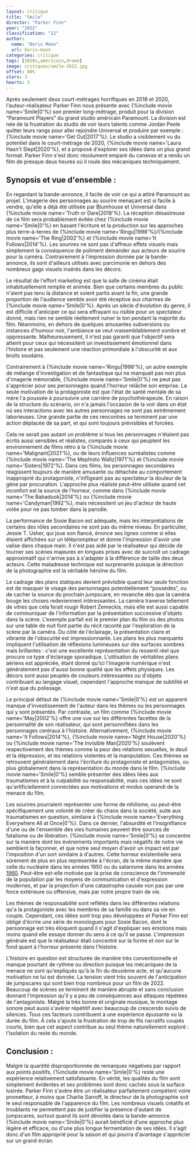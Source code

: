 ```yaml
---
layout: critique
title: "Smile"
director: "Parker Finn"
year: "2022"
classification: "12"
author:
  name: "Boris Moon"
  url: boris-moon
categories: critique
tags: [2020s,americain,drame]
image: critiques/smile-2022.jpg
offset: 80%
stars: 3
hearts: 3
---
```


Après seulement deux court-métrages horrifiques en 2018 et 2020, l'auteur-réalisateur Parker Finn nous présente avec {%include movie name='Smile|0'%} son premier long-métrage, produit pour la division “Paramount Players” du grand studio américain Paramount. La division est née de la frustration du studio de voir leurs talents comme Jordan Peele quitter leurs rangs pour aller rejoindre Universal et produire par exemple : {%include movie name='Get Out|2017'%}. Le studio a visiblement vu du potentiel dans le court-métrage de 2020, {%include movie name='Laura Hasn\'t Slept|2020'%}, et a proposé d'explorer ses idées dans un plus grand format. Parker Finn s'est donc résolument emparé du canevas et a rendu un film de presque deux heures où il roule des mécaniques techniquement.

## Synopsis et vue d'ensemble :

En regardant la bande-annonce, il facile de voir ce qui a attiré Paramount au projet. L'imagerie des personnages au sourire menaçant est si facile à vendre, qu'elle a déjà été utilisée par Blumhouse et Universal dans {%include movie name='Truth or Dare|2018'%}. La réception désastreuse de ce film sera probablement évitée chez {%include movie name='Smile|0'%} en basant l'écriture et la production sur les approches plus terre-à-terres de {%include movie name='Ringu|1998'%}/{%include movie name='The Ring|2002'%} et {%include movie name='It Follows|2014'%}. Les sourires ne sont pas d'affreux effets visuels mais simplement la conséquence de poliment demander aux acteurs de sourire pour la caméra. Contrairement à l'impression donnée par la bande-annonce, ils sont d'ailleurs utilisés avec parcimonie en dehors des nombreux gags visuels insérés dans les décors.

Le résultat de l'effort marketing est que la salle de cinéma était inhabituellement remplie et animée. Bien que certains membres du public n'aient pas tenu la distance et soient partis avant la fin, une grande proportion de l'audience semble avoir été réceptive aux charmes de {%include movie name='Smile|0'%}. Après un siècle d'évolution du genre, il est difficile d'anticiper ce qui sera effrayant ou risible pour un spectateur donné, mais rien ne semble réellement ruiner le ton pendant la majorité du film. Néanmoins, en dehors de quelques amusantes subversions ou instances d'humour noir, l'ambiance se veut vraisemblablement sombre et oppressante. Malheureusement, il n'est pas garanti que l'objectif sera atteint pour ceux qui nécessitent un investissement émotionnel dans l'histoire et pas seulement une réaction primordiale à l'obscurité et aux bruits soudains.

Contrairement à {%include movie name='Ringu|1998'%}, un autre exemple de mélange d'investigation et de fantastique qui ne manquait pas non plus d'imagerie mémorable, {%include movie name='Smile|0'%} ne peut pas s'apprécier pour ses personnages quand l'horreur relâche son emprise. La seule motivation de la protagoniste est que l'état de santé mentale de sa mère l'a poussée à poursuivre une carrière de psychothérapeute. En raison de la structure du scénario, on n'a jamais l'occasion de la voir dans un état où ses interactions avec les autres personnages ne sont pas extrêmement laborieuses. Une grande partie de ces rencontres se terminent par une action déplacée de sa part, et qui sont toujours prévisibles et forcées.

Cela ne serait pas autant un problème si tous les personnages n'étaient pas écrits aussi sensibles et réalistes, comparés à ceux qui peuplent les environnement de films rétro à la {%include movie name='Malignant|2021'%}, ou de leurs influences surréalistes comme {%include movie name='The Mephisto Waltz|1971'%} et {%include movie name='Sisters|1972'%}. Dans ces films, les personnages secondaires réagissent toujours de manière amusante ou détachée au comportement inapproprié du protagoniste, n'infligeant pas au spectateur la douleur de la gêne par procuration. L'approche plus réaliste peut-être utilisée quand cet inconfort est la source de l'horreur, comme dans {%include movie name='The Babadook|2014'%} ou {%include movie name='Candyman|1992'%}, mais nécessitent un jeu d'acteur de haute volée pour ne pas tomber dans la parodie.

La performance de Sosie Bacon est adéquate, mais les interprétations de certains des rôles secondaires ne sont pas du même niveau. En particulier, Jessie T. Usher, qui joue son fiancé, énonce ses lignes comme si elles étaient affichées sur un téléprompteur et donne l'impression d'avoir une valise dans chaque main. Il n'est pas aidé par le réalisateur qui décide de tourner ses scènes majeures en longues prises avec de surcroît un cadrage approximatif qui n'arrive pas à s'adapter à la différence de taille des deux acteurs. Cette maladresse technique est surprenante puisque la direction de la photographie est la véritable héroïne du film.

Le cadrage des plans statiques devient prévisible quand leur seule fonction est de masquer le visage des personnages potentiellement “possédés”, ou de cacher la source du prochain jumpscare, en revanche dès que la caméra bouge les choses redeviennent intéressantes. La caméra traverse tellement de vitres que cela ferait rougir Robert Zemeckis, mais elle est aussi capable de communiquer de l'information par la présentation successive d'objets dans la scène. L'exemple parfait est le premier plan du film où des photos sur une table de nuit font partie du récit raconté par l'exploration de la scène par la caméra. Du côté de l'éclairage, la présentation claire et vibrante de l'obscurité est impressionnante. Les plans les plus marquants impliquent l'utilisation de réflexions lumineuses sur des surfaces sombres mais brillantes : c'est une excellente représentation du ressenti réel que procure ce type d'éclairage sporadique. L'utilisation de véritables plans aériens est appréciée, étant donné qu'ici l'imagerie numérique n'est généralement pas d'aussi bonne qualité que les effets physiques. Les décors sont aussi peuplés de couleurs intéressantes ou d'objets contribuant au langage visuel, cependant l'approche manque de subtilité et n'est que du polissage.

Le principal défaut de {%include movie name='Smile|0'%} est un apparent manque d'investissement de l'auteur dans les thèmes ou les personnages qui y sont présentés. Par contraste, un film comme {%include movie name='May|2002'%} offre une vue sur les différentes facettes de la personnalité de son réalisateur, qui sont personnifiées dans les personnages centraux à l'histoire. Alternativement, {%include movie name='It Follows|2014'%}, {%include movie name='Night House|2020'%} ou {%include movie name='The Invisible Man|2020'%} soulèvent respectivement des thèmes comme la peur des relations sexuelles, le deuil et la dépression, et les relations violentes et la manipulation. Ces thèmes se retrouvent généralement dans l'écriture du protagoniste et antagonistes, ou plus globalement dans la représentation du monde dans le film. {%include movie name='Smile|0'%} semble présenter des idées liées aux traumatismes et à la culpabilité ou responsabilité, mais ces idées ne sont qu'artificiellement connectées aux motivations et modus operandi de la menace du film.

Les sourires pourraient représenter une forme de nihilisme, ou peut-être spécifiquement une volonté de créer du chaos dans la société, suite aux traumatismes en question, similaire à {%include movie name='Everything Everywhere All at Once|0'%}. Dans ce dernier, l'absurdité et l’insignifiance d'une ou de l'ensemble des vies humaines peuvent être sources de fatalisme ou de libération. {%include movie name='Smile|0'%} se concentre sur la manière dont les événements importants mais négatifs de notre vie semblent la façonner, et que notre seul moyen d'avoir un impact est par l'imposition d'un sort similaire à d'autres. Cette horreur existentielle sera sûrement de plus en plus représentée à l'écran, de la même manière que celle du nucléaire dans les années 1950 ou du satanisme dans les années [1960](1960s). Peut-être est-elle motivée par la prise de conscience de l'immensité de la population par les moyens de communication et d'expression modernes, et par la projection d'une catastrophe causée non pas par une force extérieure ou offensive, mais par notre propre train de vie.

Les thèmes de responsabilité sont reflétés dans les différentes relations qu'a la protagoniste avec les membres de sa famille ou dans sa vie en couple. Cependant, ces idées sont trop peu développées et Parker Finn est obligé d'écrire une série de monologues pour Sosie Bacon, dont le personnage est très éloquent quand il s'agit d'expliquer ses émotions mais moins quand elle essaye donner du sens à ce qu'il se passe. L'impression générale est que le réalisateur était concentré sur la forme et non sur le fond quant à l'horreur présente dans l'histoire.

L'histoire en question est structurée de manière très conventionnelle et manque pourtant de rythme ou direction puisque les mécaniques de la menace ne sont qu'expliqués qu'à la fin du deuxième acte, et qu'aucune motivation ne lui est donnée. La tension vient très souvent de l'anticipation de jumpscares qui sont bien trop nombreux pour un film de 2022. Beaucoup de scènes se terminent de manière abrupte et sans conclusion donnant l'impression qu'il y a peu de conséquences aux attaques répétées de l'antagoniste. Malgré la très bonne et originale musique, le montage sonore peut aussi s'avérer répétitif avec beaucoup de crescendo suivis de silences. Tous ces facteurs contribuent à une expérience épuisante vu la durée du film. À cela s'ajoute la frustration de trop de fils narratifs coupés courts, bien que cet aspect contribue au seul thème naturellement exploré : l'isolation du reste du monde.

<!--nostalgie pour le passé récent (EVP, jumpscares)-->

## Conclusion :

Malgré la quantité disproportionnée de remarques négatives par rapport aux points positifs, {%include movie name='Smile|0'%} reste une expérience relativement satisfaisante. En vérité, les qualités du film sont simplement évidentes et ses problèmes sont donc cachés sous la surface lustrée. Parker Finn s'avère être un réalisateur parfaitement compétent voire prometteur, à moins que Charlie Sarroff, le directeur de la photographie soit le seul responsable de l'apparence du film. Les nombreux visuels créatifs et troublants ne permettent pas de justifier la présence d'autant de jumpscares, surtout quand ils sont dévoilés dans la bande-annonce. {%include movie name='Smile|0'%} aurait bénéficié d'une approche plus légère et efficace, ou d'une plus longue fermentation de ses idées. Il s'agit donc d'un film approprié pour la saison et qui pourra d'avantage s'apprécier sur un grand écran.

